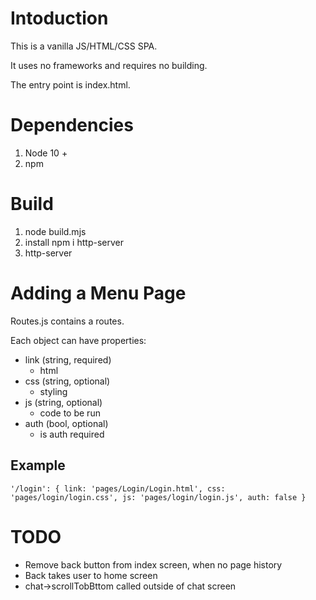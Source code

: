 # Intoduction
This is a vanilla JS/HTML/CSS SPA. 

It uses no frameworks and requires no building.

The entry point is index.html.

# Dependencies
1. Node 10 +
2. npm

# Build
1. node build.mjs
2. install npm i http-server
3. http-server

# Adding a Menu Page

Routes.js contains a routes. 

Each object can have properties:
- link (string, required)
    - html
- css (string, optional)
    - styling
- js (string, optional)
    - code to be run
- auth (bool, optional)
    - is auth required

## Example
`
  '/login': {
        link: 'pages/Login/Login.html',
        css: 'pages/login/login.css',
        js: 'pages/login/login.js',
        auth: false
    }
`

# TODO
- Remove back button from index screen, when no page history
- Back takes user to home screen
- chat->scrollTobBttom called outside of chat screen